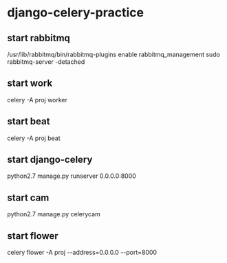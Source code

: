 # django-celery-practice

## start rabbitmq
/usr/lib/rabbitmq/bin/rabbitmq-plugins enable rabbitmq_management
sudo rabbitmq-server -detached

## start work
celery -A proj worker

## start beat
celery -A proj beat

## start django-celery
python2.7 manage.py runserver 0.0.0.0:8000

## start cam
python2.7 manage.py celerycam

## start flower
celery flower -A proj --address=0.0.0.0 --port=8000
